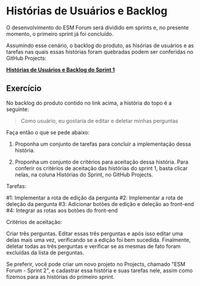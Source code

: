 # Histórias de Usuários e Backlog

O desenvolvimento do ESM Forum será dividido em sprints e, no presente momento, o primeiro sprint já foi concluído.

Assumindo esse cenário, o backlog do produto, as hisórias de usuários e as tarefas nas quais essas histórias foram quebradas podem ser conferidas no GitHub Projects:

**[Histórias de Usuários e Backlog do Sprint 1](https://github.com/users/mtov/projects/1)**

## Exercício

No backlog do produto contido no link acima, a história do topo é a seguinte:

> Como usuário, eu gostaria de editar e deletar minhas perguntas

Faça então o que se pede abaixo:

1. Proponha um conjunto de tarefas para concluir a implementação dessa história. 

2. Proponha um conjunto de critérios para aceitação dessa história. Para conferir os critérios de aceitação das histórias do sprint 1, basta clicar nelas, na coluna Histórias do Sprint, no GitHub Projects.

Tarefas:

#1: Implementar a rota de edição da pergunta
#2: Implementar a rota de deleção da pergunta
#3: Adicionar botões de edição e deleção ao front-end
#4: Integrar as rotas aos botões do front-end

Critérios de aceitação:

Criar três perguntas.
Editar essas três perguntas e após isso editar uma delas mais uma vez, verificando se a edição foi bem sucedida.
Finalmente, deletar todas as três perguntas e verificar se as mesmas de fato foram excluídas da lista de perguntas.

Se preferir, você pode criar um novo projeto no Projects, chamado "ESM Forum - Sprint 2", e cadastrar essa história e suas tarefas nele, assim como fizemos para as histórias do primeiro sprint.
